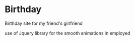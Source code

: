 # Birthday
Birthday site for my friend's girlfriend

use of Jquery library for the smooth animations in employed
